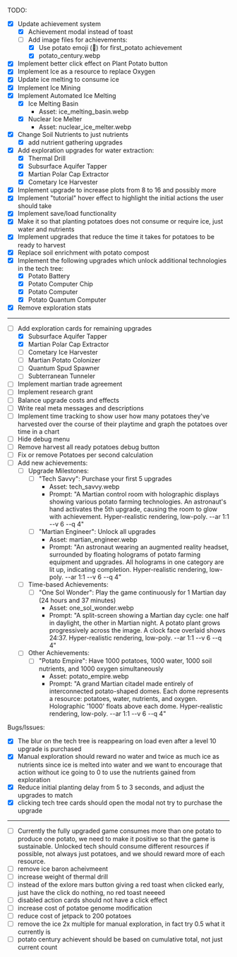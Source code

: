 TODO:
- [x] Update achievement system
    - [x] Achievement modal instead of toast
    - [ ] Add image files for achievements:
        - [x] Use potato emoji (🥔) for first_potato achievement
        - [x] potato_century.webp
- [x] Implement better click effect on Plant Potato button
- [x] Implement Ice as a resource to replace Oxygen
- [x] Update ice melting to consume ice
- [x] Implement Ice Mining
- [x] Implement Automated Ice Melting
    - [x] Ice Melting Basin
        - Asset: ice_melting_basin.webp
    - [x] Nuclear Ice Melter
        - Asset: nuclear_ice_melter.webp
- [x] Change Soil Nutrients to just nutrients
    - [x] add nutrient gathering upgrades
- [x] Add exploration upgrades for water extraction:
    - [x] Thermal Drill
    - [x] Subsurface Aquifer Tapper
    - [x] Martian Polar Cap Extractor
    - [x] Cometary Ice Harvester
- [x] Implement upgrade to increase plots from 8 to 16 and possibly more
- [x] Implement "tutorial" hover effect to highlight the initial actions the user should take
- [x] Implement save/load functionality
- [x] Make it so that planting potatoes does not consume or require ice, just water and nutrients
- [x] Implement upgrades that reduce the time it takes for potatoes to be ready to harvest
- [x] Replace soil enrichment with potato compost
- [x] Implement the following upgrades which unlock additional technologies in the tech tree:
    - [x] Potato Battery
    - [x] Potato Computer Chip
    - [x] Potato Computer
    - [x] Potato Quantum Computer
- [x] Remove exploration stats
--------------------------------------------------------------------------------------------
- [ ] Add exploration cards for remaining upgrades
    - [x] Subsurface Aquifer Tapper
    - [x] Martian Polar Cap Extractor
    - [ ] Cometary Ice Harvester
    - [ ] Martian Potato Colonizer
    - [ ] Quantum Spud Spawner
    - [ ] Subterranean Tunneler
- [ ] Implement martian trade agreement
- [ ] Implement research grant
- [ ] Balance upgrade costs and effects
- [ ] Write real meta messages and descriptions
- [ ] Implement time tracking to show user how many potatoes they've harvested over the course of their playtime and graph the potatoes over time in a chart
- [ ] Hide debug menu
- [ ] Remove harvest all ready potatoes debug button
- [ ] Fix or remove Potatoes per second calculation
- [ ] Add new achievements:
    - [ ] Upgrade Milestones:
        - [ ] "Tech Savvy": Purchase your first 5 upgrades
            - Asset: tech_savvy.webp
            - Prompt: "A Martian control room with holographic displays showing various potato farming technologies. An astronaut's hand activates the 5th upgrade, causing the room to glow with achievement. Hyper-realistic rendering, low-poly. --ar 1:1 --v 6 --q 4"
        - [ ] "Martian Engineer": Unlock all upgrades
            - Asset: martian_engineer.webp
            - Prompt: "An astronaut wearing an augmented reality headset, surrounded by floating holograms of potato farming equipment and upgrades. All holograms in one category are lit up, indicating completion. Hyper-realistic rendering, low-poly. --ar 1:1 --v 6 --q 4"
    - [ ] Time-based Achievements:
        - [ ] "One Sol Wonder": Play the game continuously for 1 Martian day (24 hours and 37 minutes)
            - Asset: one_sol_wonder.webp
            - Prompt: "A split-screen showing a Martian day cycle: one half in daylight, the other in Martian night. A potato plant grows progressively across the image. A clock face overlaid shows 24:37. Hyper-realistic rendering, low-poly. --ar 1:1 --v 6 --q 4"
    - [ ] Other Achievements:
        - [ ] "Potato Empire": Have 1000 potatoes, 1000 water, 1000 soil nutrients, and 1000 oxygen simultaneously
            - Asset: potato_empire.webp
            - Prompt: "A grand Martian citadel made entirely of interconnected potato-shaped domes. Each dome represents a resource: potatoes, water, nutrients, and oxygen. Holographic '1000' floats above each dome. Hyper-realistic rendering, low-poly. --ar 1:1 --v 6 --q 4"

Bugs/Issues:
- [x] The blur on the tech tree is reappearing on load even after a level 10 upgrade is purchased
- [x] Manual exploration should reward no water and twice as much ice as nutrients since ice is melted into water and we want to encourage that action without ice going to 0 to use the nutrients gained from exploration
- [x] Reduce initial planting delay from 5 to 3 seconds, and adjust the upgrades to match
- [x] clicking tech tree cards should open the modal not try to purchase the upgrade
--------------------------------------------------------------------------------------------
- [ ] Currently the fully upgraded game consumes more than one potato to produce one potato, we need to make it positive so that the game is sustainable. Unlocked tech should consume different resources if possible, not always just potatoes, and we should reward more of each resource.
- [ ] remove ice baron acheivmeent
- [ ] increase weight of thermal drill
- [ ] instead of the exlore mars button giving a red toast when clicked early, just have the click do nothing, no red toast neeeed
- [ ] disabled action cards should not have a click effect
- [ ] increase cost of potatoe genome modification
- [ ] reduce cost of jetpack to 200 potatoes
- [ ] remove the ice 2x multiple for manual exploration, in fact try 0.5 what it currently is
- [ ] potato century achievent should be based on cumulative total, not just current count